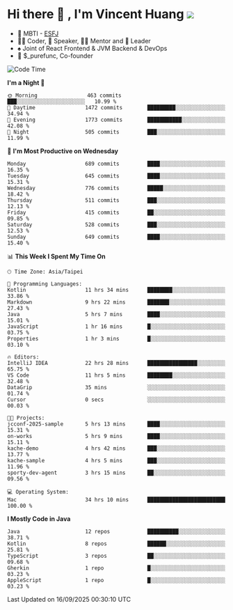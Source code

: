 # Hi there 👋 , I'm Vincent Huang ![](https://komarev.com/ghpvc/?username=Jian-Min-Huang)
- 👀 MBTI - [ESFJ](https://www.16personalities.com/esfj-personality)
- 👨‍💻 Coder, 🎤 Speaker, 👨‍🏫 Mentor and 🚀 Leader
- ♠️ Joint of React Frontend & JVM Backend & DevOps
- 💼 $_purefunc, Co-founder

<!--START_SECTION:waka-->
![Code Time](http://img.shields.io/badge/Code%20Time-5%2C927%20hrs%2059%20mins-blue)

**I'm a Night 🦉** 

```text
🌞 Morning                463 commits         ███░░░░░░░░░░░░░░░░░░░░░░   10.99 % 
🌆 Daytime                1472 commits        █████████░░░░░░░░░░░░░░░░   34.94 % 
🌃 Evening                1773 commits        ███████████░░░░░░░░░░░░░░   42.08 % 
🌙 Night                  505 commits         ███░░░░░░░░░░░░░░░░░░░░░░   11.99 % 
```
📅 **I'm Most Productive on Wednesday** 

```text
Monday                   689 commits         ████░░░░░░░░░░░░░░░░░░░░░   16.35 % 
Tuesday                  645 commits         ████░░░░░░░░░░░░░░░░░░░░░   15.31 % 
Wednesday                776 commits         █████░░░░░░░░░░░░░░░░░░░░   18.42 % 
Thursday                 511 commits         ███░░░░░░░░░░░░░░░░░░░░░░   12.13 % 
Friday                   415 commits         ██░░░░░░░░░░░░░░░░░░░░░░░   09.85 % 
Saturday                 528 commits         ███░░░░░░░░░░░░░░░░░░░░░░   12.53 % 
Sunday                   649 commits         ████░░░░░░░░░░░░░░░░░░░░░   15.40 % 
```


📊 **This Week I Spent My Time On** 

```text
🕑︎ Time Zone: Asia/Taipei

💬 Programming Languages: 
Kotlin                   11 hrs 34 mins      ████████░░░░░░░░░░░░░░░░░   33.86 % 
Markdown                 9 hrs 22 mins       ███████░░░░░░░░░░░░░░░░░░   27.43 % 
Java                     5 hrs 7 mins        ████░░░░░░░░░░░░░░░░░░░░░   15.01 % 
JavaScript               1 hr 16 mins        █░░░░░░░░░░░░░░░░░░░░░░░░   03.75 % 
Properties               1 hr 3 mins         █░░░░░░░░░░░░░░░░░░░░░░░░   03.10 % 

🔥 Editors: 
IntelliJ IDEA            22 hrs 28 mins      ████████████████░░░░░░░░░   65.75 % 
VS Code                  11 hrs 5 mins       ████████░░░░░░░░░░░░░░░░░   32.48 % 
DataGrip                 35 mins             ░░░░░░░░░░░░░░░░░░░░░░░░░   01.74 % 
Cursor                   0 secs              ░░░░░░░░░░░░░░░░░░░░░░░░░   00.03 % 

🐱‍💻 Projects: 
jcconf-2025-sample       5 hrs 13 mins       ████░░░░░░░░░░░░░░░░░░░░░   15.31 % 
on-works                 5 hrs 9 mins        ████░░░░░░░░░░░░░░░░░░░░░   15.11 % 
kache-demo               4 hrs 42 mins       ███░░░░░░░░░░░░░░░░░░░░░░   13.77 % 
kache-sample             4 hrs 5 mins        ███░░░░░░░░░░░░░░░░░░░░░░   11.96 % 
sporty-dev-agent         3 hrs 15 mins       ██░░░░░░░░░░░░░░░░░░░░░░░   09.56 % 

💻 Operating System: 
Mac                      34 hrs 10 mins      █████████████████████████   100.00 % 
```

**I Mostly Code in Java** 

```text
Java                     12 repos            ██████████░░░░░░░░░░░░░░░   38.71 % 
Kotlin                   8 repos             ██████░░░░░░░░░░░░░░░░░░░   25.81 % 
TypeScript               3 repos             ██░░░░░░░░░░░░░░░░░░░░░░░   09.68 % 
Gherkin                  1 repo              █░░░░░░░░░░░░░░░░░░░░░░░░   03.23 % 
AppleScript              1 repo              █░░░░░░░░░░░░░░░░░░░░░░░░   03.23 % 
```




 Last Updated on 16/09/2025 00:30:10 UTC
<!--END_SECTION:waka-->
